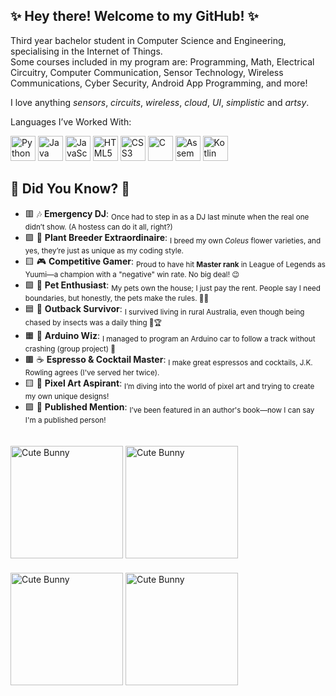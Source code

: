 ## ✨ Hey there! Welcome to my GitHub! ✨
Third year bachelor student in Computer Science and Engineering, specialising in the Internet of Things. 
<br>Some courses included in my program are: Programming, Math, Electrical Circuitry, Computer Communication, Sensor Technology, Wireless Communications, Cyber Security, Android App Programming, and more! 

I love anything *sensors*, *circuits*, *wireless*, *cloud*, *UI*, *simplistic* and *artsy*.
      
Languages I’ve Worked With:
<p align="left">
    <img src="https://cdn.jsdelivr.net/gh/devicons/devicon/icons/python/python-original.svg" alt="Python" width="40" height="40"/>
    <img src="https://cdn.jsdelivr.net/gh/devicons/devicon/icons/java/java-original.svg" alt="Java" width="40" height="40"/>
    <img src="https://cdn.jsdelivr.net/gh/devicons/devicon/icons/javascript/javascript-original.svg" alt="JavaScript" width="40" height="40"/>
    <img src="https://cdn.jsdelivr.net/gh/devicons/devicon/icons/html5/html5-original.svg" alt="HTML5" width="40" height="40"/>
    <img src="https://cdn.jsdelivr.net/gh/devicons/devicon/icons/css3/css3-original.svg" alt="CSS3" width="40" height="40"/>
    <img src="https://cdn.jsdelivr.net/gh/devicons/devicon/icons/c/c-original.svg" alt="C" width="40" height="40"/>
    <img src="https://cdn.jsdelivr.net/gh/devicons/devicon/icons/embeddedc/embeddedc-original.svg" alt="Assembler" width="40" height="40"/>
    <img src="https://cdn.jsdelivr.net/gh/devicons/devicon/icons/kotlin/kotlin-original.svg" alt="Kotlin" width="40" height="40"/>
</p>

  <h2>🌟 Did You Know? 🌟</h2>
  <ul>
    <li>🟥 🎶 <strong>Emergency DJ</strong>: <sub>Once had to step in as a DJ last minute when the real one didn’t show. (A hostess can do it all, right?)</sub></li>
    <li>🟪 🌱 <strong>Plant Breeder Extraordinaire</strong>: <sub>I breed my own <em>Coleus</em> flower varieties, and yes, they’re just as unique as my coding style.</sub></li>
    <li>🟨 🎮 <strong>Competitive Gamer</strong>: <sub>Proud to have hit <strong>Master rank</strong> in League of Legends as Yuumi—a champion with a "negative" win rate. No big deal! 😉</sub></li>
    <li>🟩 🐾 <strong>Pet Enthusiast</strong>: <sub>My pets own the house; I just pay the rent. People say I need boundaries, but honestly, the pets make the rules. 🐰🐹</sub></li>
    <li>🟦 🌄 <strong>Outback Survivor</strong>: <sub>I survived living in rural Australia, even though being chased by insects was a daily thing 🦗🏆</sub></li>
    <li>🟧 🚗 <strong>Arduino Wiz</strong>: <sub>I managed to program an Arduino car to follow a track without crashing (group project) 🎉</sub></li>
    <li>🟫 ☕ <strong>Espresso & Cocktail Master</strong>: <sub>I make great espressos and cocktails, J.K. Rowling agrees (I've served her twice).</sub></li>
    <li>🟨 🎨 <strong>Pixel Art Aspirant</strong>: <sub>I’m diving into the world of pixel art and trying to create my own unique designs!</sub></li>
    <li>🟪 📖 <strong>Published Mention</strong>: <sub>I’ve been featured in an author's book—now I can say I'm a published person!</sub></li>
  </ul>
  
<p>
  <img src="https://media1.tenor.com/m/OroVCOXbuUUAAAAC/sadhamstergirl.gif" alt="Cute Bunny" style="width: 180px; margin-top: 20px;">
  <img src="https://media1.tenor.com/m/OroVCOXbuUUAAAAC/sadhamstergirl.gif" alt="Cute Bunny" style="width: 180px; margin-top: 20px;">
  <img src="https://media1.tenor.com/m/OroVCOXbuUUAAAAC/sadhamstergirl.gif" alt="Cute Bunny" style="width: 180px; margin-top: 20px;">
  <img src="https://media1.tenor.com/m/OroVCOXbuUUAAAAC/sadhamstergirl.gif" alt="Cute Bunny" style="width: 180px; margin-top: 20px;">
</p>



<!--
**rebsod/rebsod** is a ✨ _special_ ✨ repository because its `README.md` (this file) appears on your GitHub profile.

Here are some ideas to get you started:

- 🔭 I’m currently working on ...
- 🌱 I’m currently learning ...
- 👯 I’m looking to collaborate on ...
- 🤔 I’m looking for help with ...
- 💬 Ask me about ...
- 📫 How to reach me: ...
- 😄 Pronouns: ...
- ⚡ Fun fact: ...
-->
